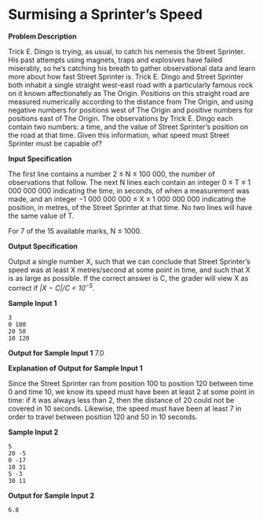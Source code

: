 # Surmising a Sprinter’s Speed

**Problem Description**

Trick E. Dingo is trying, as usual, to catch his nemesis the Street Sprinter. His past attempts
using magnets, traps and explosives have failed miserably, so he’s catching his breath to gather
observational data and learn more about how fast Street Sprinter is.
Trick E. Dingo and Street Sprinter both inhabit a single straight west-east road with a particularly
famous rock on it known affectionately as The Origin. Positions on this straight road are measured
numerically according to the distance from The Origin, and using negative numbers for positions
west of The Origin and positive numbers for positions east of The Origin.
The observations by Trick E. Dingo each contain two numbers: a time, and the value of Street
Sprinter’s position on the road at that time. Given this information, what speed must Street Sprinter
must be capable of?


**Input Specification**


The first line contains a number 2 ≤ N ≤ 100 000, the number of observations that follow. The
next N lines each contain an integer 0 ≤ T ≤ 1 000 000 000 indicating the time, in seconds, of
when a measurement was made, and an integer −1 000 000 000 ≤ X ≤ 1 000 000 000 indicating
the position, in metres, of the Street Sprinter at that time. No two lines will have the same value of
T.

For 7 of the 15 available marks, N ≤ 1000.

**Output Specification**

Output a single number X, such that we can conclude that Street Sprinter’s speed was at least X
metres/second at some point in time, and such that X is as large as possible. If the correct answer
is C, the grader will view X as correct if *|X − C|/C < 10<sup>−5</sup>*.

**Sample Input 1**

```
3
0 100
20 50
10 120
```
**Output for Sample Input 1**
7.0

**Explanation of Output for Sample Input 1**

Since the Street Sprinter ran from position 100 to position 120 between time 0 and time 10, we
know its speed must have been at least 2 at some point in time: if it was always less than 2, then
the distance of 20 could not be covered in 10 seconds. Likewise, the speed must have been at least
7 in order to travel between position 120 and 50 in 10 seconds.

**Sample Input 2**
```
5
20 -5
0 -17
10 31
5 -3
30 11
```
**Output for Sample Input 2**
```
6.8
```